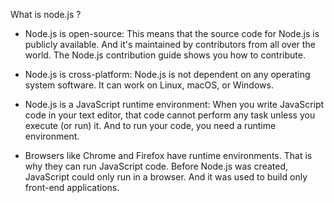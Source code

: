 What is node.js ?

* Node.js is open-source: This means that the source code for Node.js is publicly available. And it's maintained by contributors from all over the world. The Node.js contribution guide shows you how to contribute.

* Node.js is cross-platform: Node.js is not dependent on any operating system software. It can work on Linux, macOS, or Windows.

* Node.js is a JavaScript runtime environment: When you write JavaScript code in your text editor, that code cannot perform any task unless you execute (or run) it. And to run your code, you need a runtime environment.

* Browsers like Chrome and Firefox have runtime environments. That is why they can run JavaScript code. Before Node.js was created, JavaScript could only run in a browser. And it was used to build only front-end applications.